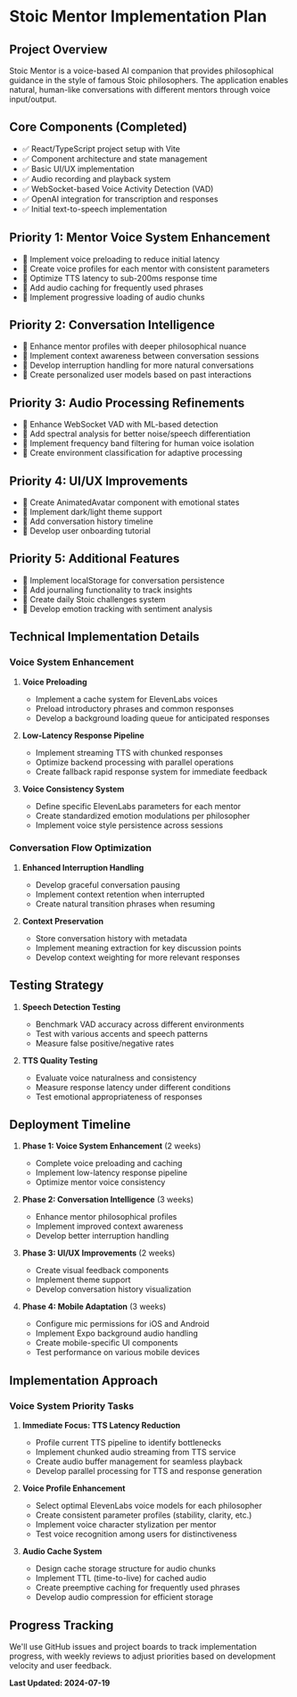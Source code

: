 # Stoic Mentor Implementation Plan

## Project Overview
Stoic Mentor is a voice-based AI companion that provides philosophical guidance in the style of famous Stoic philosophers. The application enables natural, human-like conversations with different mentors through voice input/output.

## Core Components (Completed)
- ✅ React/TypeScript project setup with Vite
- ✅ Component architecture and state management
- ✅ Basic UI/UX implementation
- ✅ Audio recording and playback system
- ✅ WebSocket-based Voice Activity Detection (VAD)
- ✅ OpenAI integration for transcription and responses
- ✅ Initial text-to-speech implementation

## Priority 1: Mentor Voice System Enhancement
- 🔲 Implement voice preloading to reduce initial latency
- 🔲 Create voice profiles for each mentor with consistent parameters
- 🔲 Optimize TTS latency to sub-200ms response time
- 🔲 Add audio caching for frequently used phrases
- 🔲 Implement progressive loading of audio chunks

## Priority 2: Conversation Intelligence
- 🔲 Enhance mentor profiles with deeper philosophical nuance
- 🔲 Implement context awareness between conversation sessions
- 🔲 Develop interruption handling for more natural conversations
- 🔲 Create personalized user models based on past interactions

## Priority 3: Audio Processing Refinements
- 🔲 Enhance WebSocket VAD with ML-based detection
- 🔲 Add spectral analysis for better noise/speech differentiation
- 🔲 Implement frequency band filtering for human voice isolation
- 🔲 Create environment classification for adaptive processing

## Priority 4: UI/UX Improvements
- 🔲 Create AnimatedAvatar component with emotional states
- 🔲 Implement dark/light theme support
- 🔲 Add conversation history timeline
- 🔲 Develop user onboarding tutorial

## Priority 5: Additional Features
- 🔲 Implement localStorage for conversation persistence
- 🔲 Add journaling functionality to track insights
- 🔲 Create daily Stoic challenges system
- 🔲 Develop emotion tracking with sentiment analysis

## Technical Implementation Details

### Voice System Enhancement
1. **Voice Preloading**
   - Implement a cache system for ElevenLabs voices
   - Preload introductory phrases and common responses
   - Develop a background loading queue for anticipated responses

2. **Low-Latency Response Pipeline**
   - Implement streaming TTS with chunked responses
   - Optimize backend processing with parallel operations
   - Create fallback rapid response system for immediate feedback

3. **Voice Consistency System**
   - Define specific ElevenLabs parameters for each mentor
   - Create standardized emotion modulations per philosopher
   - Implement voice style persistence across sessions

### Conversation Flow Optimization
1. **Enhanced Interruption Handling**
   - Develop graceful conversation pausing
   - Implement context retention when interrupted
   - Create natural transition phrases when resuming

2. **Context Preservation**
   - Store conversation history with metadata
   - Implement meaning extraction for key discussion points
   - Develop context weighting for more relevant responses

## Testing Strategy
1. **Speech Detection Testing**
   - Benchmark VAD accuracy across different environments
   - Test with various accents and speech patterns
   - Measure false positive/negative rates

2. **TTS Quality Testing**
   - Evaluate voice naturalness and consistency
   - Measure response latency under different conditions
   - Test emotional appropriateness of responses

## Deployment Timeline
1. **Phase 1: Voice System Enhancement** (2 weeks)
   - Complete voice preloading and caching
   - Implement low-latency response pipeline
   - Optimize mentor voice consistency

2. **Phase 2: Conversation Intelligence** (3 weeks)
   - Enhance mentor philosophical profiles
   - Implement improved context awareness
   - Develop better interruption handling

3. **Phase 3: UI/UX Improvements** (2 weeks)
   - Create visual feedback components
   - Implement theme support
   - Develop conversation history visualization

4. **Phase 4: Mobile Adaptation** (3 weeks)
   - Configure mic permissions for iOS and Android
   - Implement Expo background audio handling
   - Create mobile-specific UI components
   - Test performance on various mobile devices

## Implementation Approach

### Voice System Priority Tasks
1. **Immediate Focus: TTS Latency Reduction**
   - Profile current TTS pipeline to identify bottlenecks
   - Implement chunked audio streaming from TTS service
   - Create audio buffer management for seamless playback
   - Develop parallel processing for TTS and response generation

2. **Voice Profile Enhancement**
   - Select optimal ElevenLabs voice models for each philosopher
   - Create consistent parameter profiles (stability, clarity, etc.)
   - Implement voice character stylization per mentor
   - Test voice recognition among users for distinctiveness

3. **Audio Cache System**
   - Design cache storage structure for audio chunks
   - Implement TTL (time-to-live) for cached audio
   - Create preemptive caching for frequently used phrases
   - Develop audio compression for efficient storage

## Progress Tracking
We'll use GitHub issues and project boards to track implementation progress, with weekly reviews to adjust priorities based on development velocity and user feedback.

**Last Updated: 2024-07-19**
